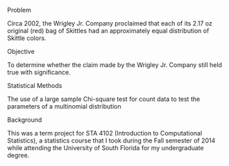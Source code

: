 Problem

Circa 2002, the Wrigley Jr. Company proclaimed that each of its 2.17 oz original (red) bag of Skittles had an approximately equal distribution of Skittle colors.

Objective

To determine whether the claim made by the Wrigley Jr. Company still held true with significance.

Statistical Methods

The use of a large sample Chi-square test for count data to test the parameters of a multinomial distribution

Background

This was a term project for STA 4102 (Introduction to Computational Statistics), a statistics course that I took during the Fall semester of 2014 while attending the University of South Florida for my undergraduate degree.
